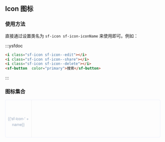 <script>
var iconList = [
'dcaret',
'caret-down',
'caret-left',
'arrow-down',
'arrow-right',
'fullscreen',
'narrow',
'delete',
'ok',
'close',
'more',
'remove',
'add',
'refresh',
'loading',
'edit',
'edit-ok',
'upload',
'search',
'revoke',
'camera',
'image',
'menu-1',
'menu',
'share',
'share-1',
'sale',
'date',
'time',
'wechat',
'more-circle',
'more-fill',
'good',
'good-fill',
'star-fill',
'star',
'radio',
'radio-selected',
'radio-selected-fill',
'checkbox',
'checkbox-selected',
'checkbox-selected-fill',
'success',
'warning',
'error',
'info',
'github'
]

  export default {
    data() {
      return {
        icons: iconList
      };
    }
  }
</script>
<style lang="sass">
  .demo-icon .source > i {
    font-size: 24px;
    color: #8492a6;
    margin: 0 20px;
    font-size: 1.5em;
    vertical-align: middle;
  }

  .demo-icon .source > button {
    margin: 0 20px;
  }

  .icon-list {
    overflow: hidden;
    list-style: none;
    padding: 0;
    border: solid 1px #eaeefb;
    border-radius: 4px;
  }
  .icon-list li {
    float: left;
    width: 16.66%;
    text-align: center;
    height: 120px;
    line-height: 120px;
    color: #666;
    font-size: 13px;
    transition: all .15s linear;

    border-right: 1px solid #eee;
    border-bottom: 1px solid #eee;
    margin-right: -1px;
    margin-bottom: -1px;

    & span {
      display: inline-block;
      line-height: normal;
      vertical-align: middle;
      font-family: 'Helvetica Neue',Helvetica,'PingFang SC','Hiragino Sans GB','Microsoft YaHei',SimSun,sans-serif;
      color: #99a9bf;
    }
    & i {
      display: block;
      font-size: 24px;
      margin-bottom: 15px;
      color: #8492a6;
    }
    &:hover {
      transform : scale(1.3);
      cursor : pointer;
      background-color: rgba(92, 182, 255, 1);

      i {
        color : #fff;
      }
      span {
        color : #fff;
      }
    }
  }
</style>
## Icon 图标


### 使用方法

直接通过设置类名为 `sf-icon sf-icon-iconName` 来使用即可。例如：

:::ysfdoc
```html
<i class="sf-icon sf-icon--edit"></i>
<i class="sf-icon sf-icon--share"></i>
<i class="sf-icon sf-icon--delete"></i>
<sf-button  color="primary">搜索</sf-button>

```
:::

### 图标集合

<ul class="icon-list">
  <li v-for="name in icons">
    <span>
      <i :class="['sf-icon','sf-icon--' + name]"></i>
      {{'sf-icon-' + name}}
    </span>
  </li>
</ul>
